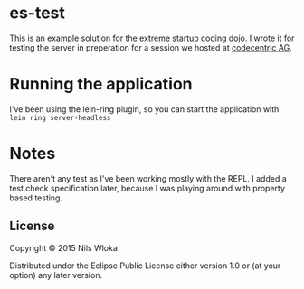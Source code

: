 # es-test

This is an example solution for the [extreme startup coding dojo](https://github.com/rchatley/extreme_startup). I wrote it for testing the server in preperation for a session we hosted at [codecentric AG](http://www.codecentric.de).

# Running the application

I've been using the lein-ring plugin, so you can start the application with
```lein ring server-headless```

# Notes

There aren't any test as I've been working mostly with the REPL. I added a test.check specification later, because I was playing around with property based testing.

## License

Copyright © 2015 Nils Wloka

Distributed under the Eclipse Public License either version 1.0 or (at
your option) any later version.

